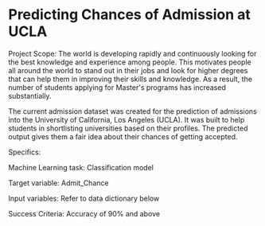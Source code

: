 # Predicting Chances of Admission at UCLA

Project Scope:
The world is developing rapidly and continuously looking for the best knowledge and experience among people. This motivates people all around the world to stand out in their jobs and look for higher degrees that can help them in improving their skills and knowledge. As a result, the number of students applying for Master's programs has increased substantially.

The current admission dataset was created for the prediction of admissions into the University of California, Los Angeles (UCLA). It was built to help students in shortlisting universities based on their profiles. The predicted output gives them a fair idea about their chances of getting accepted.

Specifics:

Machine Learning task: Classification model

Target variable: Admit_Chance

Input variables: Refer to data dictionary below

Success Criteria: Accuracy of 90% and above
